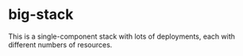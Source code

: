 # big-stack

This is a single-component stack with lots of deployments, each with different numbers of resources.
